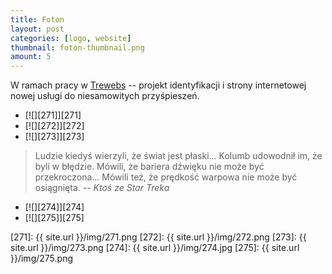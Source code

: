```yaml
---
title: Foton
layout: post
categories: [logo, website]
thumbnail: foton-thumbnail.png
amount: 5
---
```


W ramach pracy w [Trewebs](http://trewebs.com) -- projekt identyfikacji i strony internetowej nowej usługi do niesamowitych przyśpieszeń.

* [![][271]][271]
* [![][272]][272]
* [![][273]][273]

> Ludzie kiedyś wierzyli, że świat jest płaski... Kolumb udowodnił im, że byli w błędzie. Mówili, że bariera dźwięku nie może być przekroczona... Mówili też, że prędkość warpowa nie może być osiągnięta.
> _-- Ktoś ze Star Treka_

* [![][274]][274]
* [![][275]][275]

[271]: {{ site.url }}/img/271.png
[272]: {{ site.url }}/img/272.png
[273]: {{ site.url }}/img/273.png
[274]: {{ site.url }}/img/274.jpg
[275]: {{ site.url }}/img/275.png